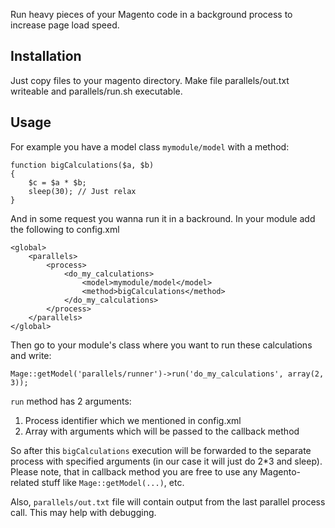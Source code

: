 Run heavy pieces of your Magento code in a background process to increase page load speed.


Installation
------------

Just copy files to your magento directory. Make file parallels/out.txt writeable and parallels/run.sh executable.

Usage
-----

For example you have a model class `mymodule/model` with a method:

    function bigCalculations($a, $b) 
    {
        $c = $a * $b;
        sleep(30); // Just relax
    }

And in some request you wanna run it in a backround. In your module add the following to config.xml

    <global>
        <parallels>
            <process>
                <do_my_calculations>
                    <model>mymodule/model</model>
                    <method>bigCalculations</method>
                </do_my_calculations>
            </process>
        </parallels>
    </global>

Then go to your module's class where you want to run these calculations and write:

    Mage::getModel('parallels/runner')->run('do_my_calculations', array(2, 3));

`run` method has 2 arguments: 

1.  Process identifier which we mentioned in config.xml
2.  Array with arguments which will be passed to the callback method

So after this `bigCalculations` execution will be forwarded to the separate process with 
specified arguments (in our case it will just do 2*3 and sleep). Please note, that in callback method
you are free to use any Magento-related stuff like `Mage::getModel(...)`, etc.

Also, `parallels/out.txt` file will contain output from the last parallel process call. This may help with debugging.
